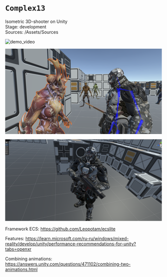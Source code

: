 # `Complex13`
Isometric 3D-shooter on Unity    
Stage: development  
Sources: /Assets/Sources  

![demo_video](https://github.com/Tessecrack/Complex13/blob/master/Assets/Screenshots/firstStep.gif)

![prototype_screen](https://github.com/Tessecrack/Complex13/blob/master/Assets/Screenshots/TestLocation.png)

![main_hero_screen](https://github.com/Tessecrack/Complex13/blob/master/Assets/Screenshots/NewMainHeroRenegade.png)
  
Framework ECS:
https://github.com/Leopotam/ecslite
  
Features:
https://learn.microsoft.com/ru-ru/windows/mixed-reality/develop/unity/performance-recommendations-for-unity?tabs=openxr


Combining animations:
https://answers.unity.com/questions/471102/combining-two-animations.html
